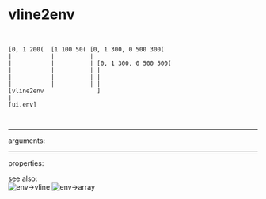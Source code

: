 # vline2env

```


[0, 1 200(  [1 100 50( [0, 1 300, 0 500 300(
|           |          |
|           |          | [0, 1 300, 0 500 500(
|           |          | |
|           |          | |
|           |          | |
[vline2env               ]
|
[ui.env]

            
```
---
arguments:


---
properties:


see also:<br>
![env-&gt;vline]("img/object_env-&gt;vline.png")
![env-&gt;array]("img/object_env-&gt;array.png")
